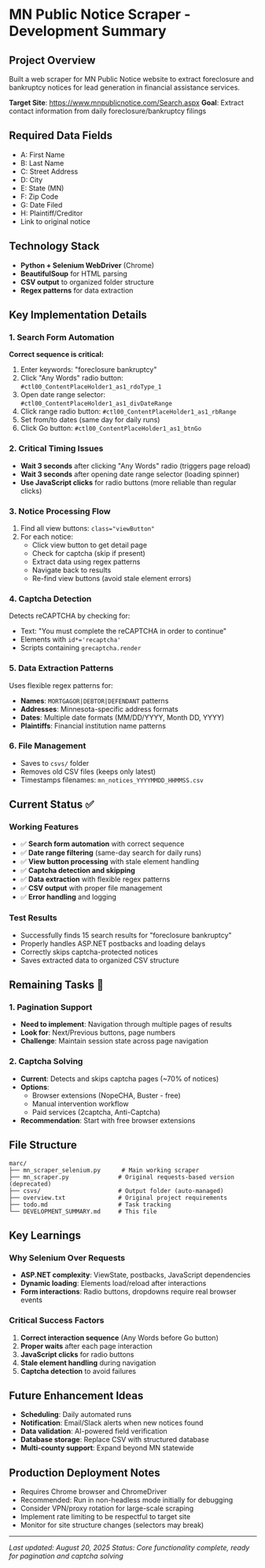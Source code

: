 # MN Public Notice Scraper - Development Summary

## Project Overview
Built a web scraper for MN Public Notice website to extract foreclosure and bankruptcy notices for lead generation in financial assistance services.

**Target Site**: https://www.mnpublicnotice.com/Search.aspx
**Goal**: Extract contact information from daily foreclosure/bankruptcy filings

## Required Data Fields
- A: First Name
- B: Last Name  
- C: Street Address
- D: City
- E: State (MN)
- F: Zip Code
- G: Date Filed
- H: Plaintiff/Creditor
- Link to original notice

## Technology Stack
- **Python + Selenium WebDriver** (Chrome)
- **BeautifulSoup** for HTML parsing
- **CSV output** to organized folder structure
- **Regex patterns** for data extraction

## Key Implementation Details

### 1. Search Form Automation
**Correct sequence is critical:**
1. Enter keywords: "foreclosure bankruptcy"
2. Click "Any Words" radio button: `#ctl00_ContentPlaceHolder1_as1_rdoType_1`
3. Open date range selector: `#ctl00_ContentPlaceHolder1_as1_divDateRange`
4. Click range radio button: `#ctl00_ContentPlaceHolder1_as1_rbRange`
5. Set from/to dates (same day for daily runs)
6. Click Go button: `#ctl00_ContentPlaceHolder1_as1_btnGo`

### 2. Critical Timing Issues
- **Wait 3 seconds** after clicking "Any Words" radio (triggers page reload)
- **Wait 3 seconds** after opening date range selector (loading spinner)
- **Use JavaScript clicks** for radio buttons (more reliable than regular clicks)

### 3. Notice Processing Flow
1. Find all view buttons: `class="viewButton"`
2. For each notice:
   - Click view button to get detail page
   - Check for captcha (skip if present)
   - Extract data using regex patterns
   - Navigate back to results
   - Re-find view buttons (avoid stale element errors)

### 4. Captcha Detection
Detects reCAPTCHA by checking for:
- Text: "You must complete the reCAPTCHA in order to continue"
- Elements with `id*='recaptcha'`
- Scripts containing `grecaptcha.render`

### 5. Data Extraction Patterns
Uses flexible regex patterns for:
- **Names**: `MORTGAGOR|DEBTOR|DEFENDANT` patterns
- **Addresses**: Minnesota-specific address formats
- **Dates**: Multiple date formats (MM/DD/YYYY, Month DD, YYYY)
- **Plaintiffs**: Financial institution name patterns

### 6. File Management
- Saves to `csvs/` folder
- Removes old CSV files (keeps only latest)
- Timestamps filenames: `mn_notices_YYYYMMDD_HHMMSS.csv`

## Current Status ✅

### Working Features
- ✅ **Search form automation** with correct sequence
- ✅ **Date range filtering** (same-day search for daily runs)
- ✅ **View button processing** with stale element handling
- ✅ **Captcha detection and skipping**
- ✅ **Data extraction** with flexible regex patterns
- ✅ **CSV output** with proper file management
- ✅ **Error handling** and logging

### Test Results
- Successfully finds 15 search results for "foreclosure bankruptcy"
- Properly handles ASP.NET postbacks and loading delays
- Correctly skips captcha-protected notices
- Saves extracted data to organized CSV structure

## Remaining Tasks 🚧

### 1. Pagination Support
- **Need to implement**: Navigation through multiple pages of results
- **Look for**: Next/Previous buttons, page numbers
- **Challenge**: Maintain session state across page navigation

### 2. Captcha Solving
- **Current**: Detects and skips captcha pages (~70% of notices)
- **Options**: 
  - Browser extensions (NopeCHA, Buster - free)
  - Manual intervention workflow
  - Paid services (2captcha, Anti-Captcha)
- **Recommendation**: Start with free browser extensions

## File Structure
```
marc/
├── mn_scraper_selenium.py      # Main working scraper
├── mn_scraper.py              # Original requests-based version (deprecated)
├── csvs/                      # Output folder (auto-managed)
├── overview.txt               # Original project requirements
├── todo.md                    # Task tracking
└── DEVELOPMENT_SUMMARY.md     # This file
```

## Key Learnings

### Why Selenium Over Requests
- **ASP.NET complexity**: ViewState, postbacks, JavaScript dependencies
- **Dynamic loading**: Elements load/reload after interactions
- **Form interactions**: Radio buttons, dropdowns require real browser events

### Critical Success Factors
1. **Correct interaction sequence** (Any Words before Go button)
2. **Proper waits** after each page interaction
3. **JavaScript clicks** for radio buttons
4. **Stale element handling** during navigation
5. **Captcha detection** to avoid failures

## Future Enhancement Ideas
- **Scheduling**: Daily automated runs
- **Notification**: Email/Slack alerts when new notices found
- **Data validation**: AI-powered field verification
- **Database storage**: Replace CSV with structured database
- **Multi-county support**: Expand beyond MN statewide

## Production Deployment Notes
- Requires Chrome browser and ChromeDriver
- Recommended: Run in non-headless mode initially for debugging
- Consider VPN/proxy rotation for large-scale scraping
- Implement rate limiting to be respectful to target site
- Monitor for site structure changes (selectors may break)

---

*Last updated: August 20, 2025*
*Status: Core functionality complete, ready for pagination and captcha solving*